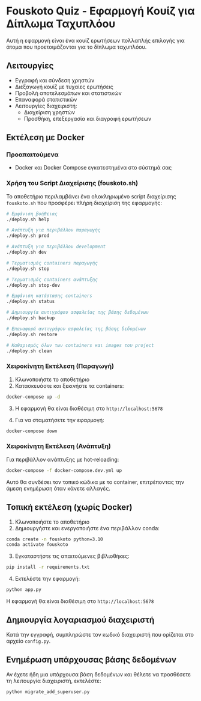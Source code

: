 # Fouskoto Quiz - Εφαρμογή Κουίζ για Δίπλωμα Ταχυπλόου

Αυτή η εφαρμογή είναι ένα κουίζ ερωτήσεων πολλαπλής επιλογής για άτομα που προετοιμάζονται για το δίπλωμα ταχυπλόου.

## Λειτουργίες

- Εγγραφή και σύνδεση χρηστών
- Διεξαγωγή κουίζ με τυχαίες ερωτήσεις
- Προβολή αποτελεσμάτων και στατιστικών
- Επαναφορά στατιστικών
- Λειτουργίες διαχειριστή:
  - Διαχείριση χρηστών
  - Προσθήκη, επεξεργασία και διαγραφή ερωτήσεων

## Εκτέλεση με Docker

### Προαπαιτούμενα

- Docker και Docker Compose εγκατεστημένα στο σύστημά σας

### Χρήση του Script Διαχείρισης (fouskoto.sh)

Το αποθετήριο περιλαμβάνει ένα ολοκληρωμένο script διαχείρισης `fouskoto.sh` που προσφέρει πλήρη διαχείριση της εφαρμογής:

```bash
# Εμφάνιση βοήθειας
./deploy.sh help

# Ανάπτυξη για περιβάλλον παραγωγής
./deploy.sh prod

# Ανάπτυξη για περιβάλλον development
./deploy.sh dev

# Τερματισμός containers παραγωγής
./deploy.sh stop

# Τερματισμός containers ανάπτυξης
./deploy.sh stop-dev

# Εμφάνιση κατάστασης containers
./deploy.sh status

# Δημιουργία αντιγράφου ασφαλείας της βάσης δεδομένων
./deploy.sh backup

# Επαναφορά αντιγράφου ασφαλείας της βάσης δεδομένων
./deploy.sh restore

# Καθαρισμός όλων των containers και images του project
./deploy.sh clean
```

### Χειροκίνητη Εκτέλεση (Παραγωγή)

1. Κλωνοποιήστε το αποθετήριο
2. Κατασκευάστε και ξεκινήστε τα containers:

```bash
docker-compose up -d
```

3. Η εφαρμογή θα είναι διαθέσιμη στο `http://localhost:5678`

4. Για να σταματήσετε την εφαρμογή:

```bash
docker-compose down
```

### Χειροκίνητη Εκτέλεση (Ανάπτυξη)

Για περιβάλλον ανάπτυξης με hot-reloading:

```bash
docker-compose -f docker-compose.dev.yml up
```

Αυτό θα συνδέσει τον τοπικό κώδικα με το container, επιτρέποντας την άμεση ενημέρωση όταν κάνετε αλλαγές.

## Τοπική εκτέλεση (χωρίς Docker)

1. Κλωνοποιήστε το αποθετήριο
2. Δημιουργήστε και ενεργοποιήστε ένα περιβάλλον conda:

```bash
conda create -n fouskoto python=3.10
conda activate fouskoto
```

3. Εγκαταστήστε τις απαιτούμενες βιβλιοθήκες:

```bash
pip install -r requirements.txt
```

4. Εκτελέστε την εφαρμογή:

```bash
python app.py
```

Η εφαρμογή θα είναι διαθέσιμη στο `http://localhost:5678`

## Δημιουργία λογαριασμού διαχειριστή

Κατά την εγγραφή, συμπληρώστε τον κωδικό διαχειριστή που ορίζεται στο αρχείο `config.py`.

## Ενημέρωση υπάρχουσας βάσης δεδομένων

Αν έχετε ήδη μια υπάρχουσα βάση δεδομένων και θέλετε να προσθέσετε τη λειτουργία διαχειριστή, εκτελέστε:

```bash
python migrate_add_superuser.py
```
